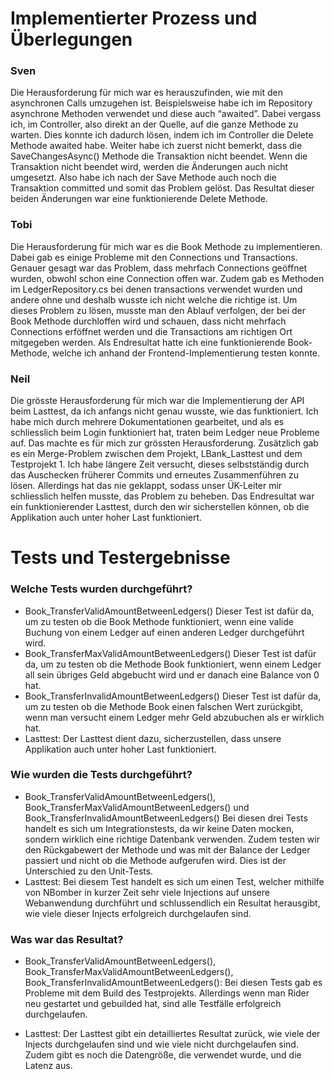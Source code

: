# Implementierter Prozess und Überlegungen

### Sven
Die Herausforderung für mich war es herauszufinden, wie mit den asynchronen Calls umzugehen ist. Beispielsweise habe ich im Repository asynchrone Methoden verwendet und diese auch “awaited”. Dabei vergass ich, im Controller, also direkt an der Quelle, auf die ganze Methode zu warten. Dies konnte ich dadurch lösen, indem ich im Controller die Delete Methode awaited habe.
Weiter habe ich zuerst nicht bemerkt, dass die SaveChangesAsync() Methode die Transaktion nicht beendet. Wenn die Transaktion nicht beendet wird, werden die Änderungen auch nicht umgesetzt. Also habe ich nach der Save Methode auch noch die Transaktion committed und somit das Problem gelöst.
Das Resultat dieser beiden Änderungen war eine funktionierende Delete Methode.

### Tobi
Die Herausforderung für mich war es die Book Methode zu implementieren. Dabei gab es einige Probleme mit den Connections und Transactions. Genauer gesagt war das Problem, dass mehrfach Connections geöffnet wurden, obwohl schon eine Connection offen war. Zudem gab es Methoden im LedgerRepository.cs bei denen transactions verwendet wurden und andere ohne und deshalb wusste ich nicht welche die richtige ist. Um dieses Problem zu lösen, musste man den Ablauf verfolgen, der bei der Book Methode durchloffen wird und schauen, dass nicht mehrfach Connections erföffnet werden und die Transactions am richtigen Ort mitgegeben werden. Als Endresultat hatte ich eine funktionierende Book-Methode, welche ich anhand der Frontend-Implementierung testen konnte.

### Neil
Die grösste Herausforderung für mich war die Implementierung der API beim Lasttest, da ich anfangs nicht genau wusste, wie das funktioniert. Ich habe mich durch mehrere Dokumentationen gearbeitet, und als es schliesslich beim Login funktioniert hat, traten beim Ledger neue Probleme auf. Das machte es für mich zur grössten Herausforderung.
Zusätzlich gab es ein Merge-Problem zwischen dem Projekt, LBank_Lasttest und dem Testprojekt 1. Ich habe längere Zeit versucht, dieses selbstständig durch das Auschecken früherer Commits und erneutes Zusammenführen zu lösen. Allerdings hat das nie geklappt, sodass unser ÜK-Leiter mir schliesslich helfen musste, das Problem zu beheben. Das Endresultat war ein funktionierender Lasttest, durch den wir sicherstellen können, ob die Applikation auch unter hoher Last funktioniert.

# Tests und Testergebnisse

### Welche Tests wurden durchgeführt?

- Book_TransferValidAmountBetweenLedgers() 
    Dieser Test ist dafür da, um zu testen ob die Book Methode funktioniert, wenn eine valide Buchung von einem Ledger auf einen anderen Ledger durchgeführt wird.
- Book_TransferMaxValidAmountBetweenLedgers()
    Dieser Test ist dafür da, um zu testen ob die Methode Book funktioniert, wenn einem Ledger all sein übriges Geld abgebucht wird und er danach eine Balance von      0 hat.
- Book_TransferInvalidAmountBetweenLedgers()
    Dieser Test ist dafür da, um zu testen ob die Methode Book einen falschen Wert zurückgibt, wenn man versucht einem Ledger mehr Geld abzubuchen als er wirklich      hat.
- Lasttest: Der Lasttest dient dazu, sicherzustellen, dass unsere Applikation auch unter hoher Last funktioniert.

### Wie wurden die Tests durchgeführt?

- Book_TransferValidAmountBetweenLedgers(), Book_TransferMaxValidAmountBetweenLedgers() und Book_TransferInvalidAmountBetweenLedgers()
    Bei diesen drei Tests handelt es sich um Integrationstests, da wir keine Daten mocken, sondern wirklich eine richtige Datenbank verwenden. Zudem testen wir den     Rückgabewert der Methode und was mit der Balance der Ledger passiert und nicht ob die Methode aufgerufen wird. Dies ist der Unterschied zu den Unit-Tests.
- Lasttest: Bei diesem Test handelt es sich um einen Test, welcher mithilfe von NBomber in kurzer Zeit sehr viele Injections auf unsere Webanwendung durchführt und schlussendlich ein Resultat herausgibt, wie viele dieser Injects erfolgreich durchgelaufen sind.

### Was war das Resultat?

- Book_TransferValidAmountBetweenLedgers(), Book_TransferMaxValidAmountBetweenLedgers(), Book_TransferInvalidAmountBetweenLedgers(): Bei diesen Tests gab es Probleme mit dem Build des Testprojekts. Allerdings wenn man Rider neu gestartet und gebuilded hat, sind alle Testfälle erfolgreich durchgelaufen.

- Lasttest: Der Lasttest gibt ein detailliertes Resultat zurück, wie viele der Injects durchgelaufen sind und wie viele nicht durchgelaufen sind. Zudem gibt es noch die Datengröße, die verwendet wurde, und die Latenz aus.
